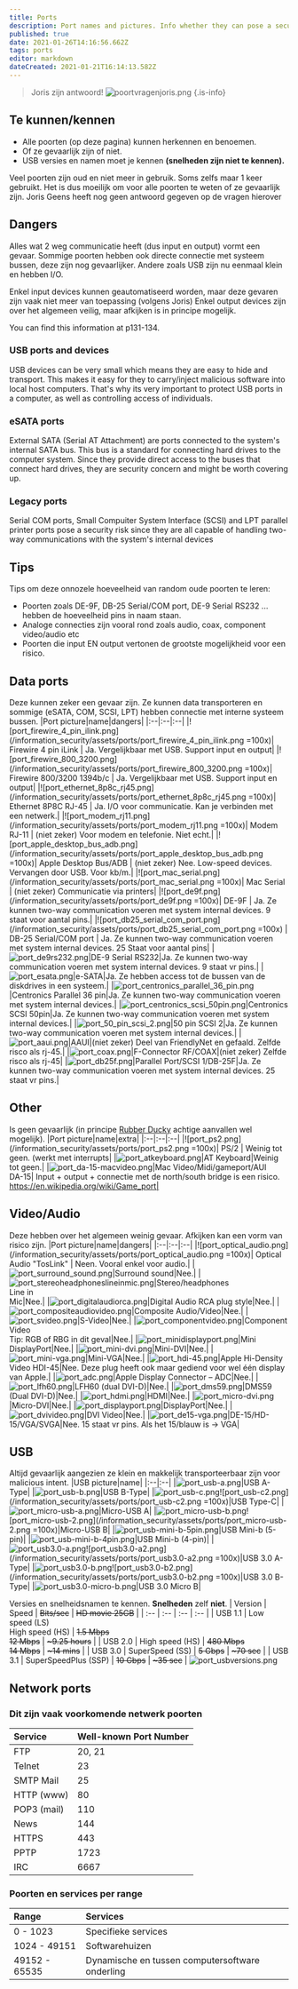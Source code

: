 ```yaml
---
title: Ports
description: Port names and pictures. Info whether they can pose a security risk or not.
published: true
date: 2021-01-26T14:16:56.662Z
tags: ports
editor: markdown
dateCreated: 2021-01-21T16:14:13.582Z
---
```


> Joris zijn antwoord!
![poortvragenjoris.png](/information_security/assets/ports/poortvragenjoris.png)
{.is-info}

## Te kunnen/kennen
- Alle poorten (op deze pagina) kunnen herkennen en benoemen.
- Of ze gevaarlijk zijn of niet.
- USB versies en namen moet je kennen **(snelheden zijn niet te kennen).**

Veel poorten zijn oud en niet meer in gebruik. Soms zelfs maar 1 keer gebruikt. Het is dus moeilijk om voor alle poorten te weten of ze gevaarlijk zijn. Joris Geens heeft nog geen antwoord gegeven op de vragen hierover

## Dangers
Alles wat 2 weg communicatie heeft (dus input en output) vormt een gevaar. Sommige poorten hebben ook directe connectie met systeem bussen, deze zijn nog gevaarlijker.
Andere zoals USB zijn nu eenmaal klein en hebben I/O.

Enkel input devices kunnen geautomatiseerd worden, maar deze gevaren zijn vaak niet meer van toepassing (volgens Joris)
Enkel output devices zijn over het algemeen veilig, maar afkijken is in principe mogelijk.

You can find this information at p131-134.

### USB ports and devices
USB devices can be very small which means they are easy to hide and transport. This makes it easy for they to carry/inject malicious software into local host computers.
That's why its very important to protect USB ports in a computer, as well as controlling access of individuals.

### eSATA ports
External SATA (Serial AT Attachment) are ports connected to the system's internal SATA bus. This bus is a standard for connecting hard drives to the computer system. Since they provide direct access to the buses that connect hard drives, they are security concern and might be worth covering up.

### Legacy ports
Serial COM ports, Small Compuiter System Interface (SCSI) and LPT parallel printer ports pose a security risk since they are all capable of handling two-way communications with the system's internal devices

## Tips
Tips om deze onnozele hoeveelheid van random oude poorten te leren:
- Poorten zoals DE-9F, DB-25 Serial/COM port, DE-9 Serial RS232 ... hebben de hoeveelheid pins in naam staan.
- Analoge connecties zijn vooral rond zoals audio, coax, component video/audio etc
- Poorten die input EN output vertonen de grootste mogelijkheid voor een risico.

## Data ports
Deze kunnen zeker een gevaar zijn. Ze kunnen data transporteren en sommige (eSATA, COM, SCSI, LPT) hebben connectie met interne systeem bussen.
|Port picture|name|dangers|
|:--|:--|:--|
|![port_firewire_4_pin_ilink.png](/information_security/assets/ports/port_firewire_4_pin_ilink.png =100x)| Firewire 4 pin iLink | Ja. Vergelijkbaar met USB. Support input en output|
|![port_firewire_800_3200.png](/information_security/assets/ports/port_firewire_800_3200.png =100x)| Firewire 800/3200 1394b/c | Ja. Vergelijkbaar met USB. Support input en output|
|![port_ethernet_8p8c_rj45.png](/information_security/assets/ports/port_ethernet_8p8c_rj45.png =100x)| Ethernet 8P8C RJ-45 | Ja. I/O voor communicatie. Kan je verbinden met een netwerk.|
|![port_modem_rj11.png](/information_security/assets/ports/port_modem_rj11.png =100x)| Modem RJ-11 | (niet zeker) Voor modem en telefonie. Niet echt.|
|![port_apple_desktop_bus_adb.png](/information_security/assets/ports/port_apple_desktop_bus_adb.png =100x)| Apple Desktop Bus/ADB | (niet zeker) Nee. Low-speed devices. Vervangen door USB. Voor kb/m.|
|![port_mac_serial.png](/information_security/assets/ports/port_mac_serial.png =100x)| Mac Serial | (niet zeker) Communicatie via printers|
|![port_de9f.png](/information_security/assets/ports/port_de9f.png =100x)| DE-9F | Ja. Ze kunnen two-way communication voeren met system internal devices. 9 staat voor aantal pins.|
|![port_db25_serial_com_port.png](/information_security/assets/ports/port_db25_serial_com_port.png =100x) | DB-25 Serial/COM port | Ja. Ze kunnen two-way communication voeren met system internal devices. 25 Staat voor aantal pins|
|![port_de9rs232.png](/information_security/assets/ports/port_de9rs232.png)|DE-9 Serial RS232|Ja. Ze kunnen two-way communication voeren met system internal devices. 9 staat vr pins.|
|![port_esata.png](/information_security/assets/ports/port_esata.png)|e-SATA|Ja. Ze hebben access tot de bussen van de diskdrives in een systeem.|
|![port_centronics_parallel_36_pin.png](/information_security/assets/ports/port_centronics_parallel_36_pin.png)|Centronics Parallel 36 pin|Ja. Ze kunnen two-way communication voeren met system internal devices.|
|![port_centronics_scsi_50pin.png](/information_security/assets/ports/port_centronics_scsi_50pin.png)|Centronics SCSI 50pin|Ja. Ze kunnen two-way communication voeren met system internal devices.|
|![port_50_pin_scsi_2.png](/information_security/assets/ports/port_50_pin_scsi_2.png)|50 pin SCSI 2|Ja. Ze kunnen two-way communication voeren met system internal devices.|
|![port_aaui.png](/information_security/assets/ports/port_aaui.png)|AAUI|(niet zeker) Deel van FriendlyNet en gefaald. Zelfde risco als rj-45.|
|![port_coax.png](/information_security/assets/ports/port_coax.png)|F-Connector RF/COAX|(niet zeker) Zelfde risco als rj-45|
|![port_db25f.png](/information_security/assets/ports/port_db25f.png)|Parallel Port/SCSI 1/DB-25F|Ja. Ze kunnen two-way communication voeren met system internal devices. 25 staat vr pins.|

## Other
Is geen gevaarlijk (in principe [Rubber Ducky](https://www.plurilock.com/answers/rubber-ducky-attack-what-does-rubber-ducky-attack-mean/) achtige aanvallen wel mogelijk).
|Port picture|name|extra|
|:--|:--|:--|
|![port_ps2.png](/information_security/assets/ports/port_ps2.png =100x)| PS/2 | Weinig tot geen. (werkt met interrupts|
|![port_atkeyboard.png](/information_security/assets/ports/port_atkeyboard.png)|AT Keyboard|Weinig tot geen.|
|![port_da-15-macvideo.png](/information_security/assets/ports/port_da-15-macvideo.png)|Mac Video/Midi/gameport/AUI<br>DA-15| Input + output + connectie met de north/south bridge is een risico. https://en.wikipedia.org/wiki/Game_port|

## Video/Audio
Deze hebben over het algemeen weinig gevaar. Afkijken kan een vorm van risico zijn.
|Port picture|name|dangers|
|:--|:--|:--|
|![port_optical_audio.png](/information_security/assets/ports/port_optical_audio.png =100x)| Optical Audio "TosLink" | Neen. Vooral enkel voor audio.|
|![port_surround_sound.png](/information_security/assets/ports/port_surround_sound.png)|Surround sound|Nee.|
|![port_stereoheadphoneslineinmic.png](/information_security/assets/ports/port_stereoheadphoneslineinmic.png)|Stereo/headphones<br>Line in<br>Mic|Nee.|
|![port_digitalaudiorca.png](/information_security/assets/ports/port_digitalaudiorca.png)|Digital Audio RCA plug style|Nee.|
|![port_compositeaudiovideo.png](/information_security/assets/ports/port_compositeaudiovideo.png)|Composite Audio/Video|Nee.|
|![port_svideo.png](/information_security/assets/ports/port_svideo.png)|S-Video|Nee.|
|![port_componentvideo.png](/information_security/assets/ports/port_componentvideo.png)|Component Video<br>Tip: RGB of RBG in dit geval|Nee.|
|![port_minidisplayport.png](/information_security/assets/ports/port_minidisplayport.png)|Mini DisplayPort|Nee.|
|![port_mini-dvi.png](/information_security/assets/ports/port_mini-dvi.png)|Mini-DVI|Nee.|
|![port_mini-vga.png](/information_security/assets/ports/port_mini-vga.png)|Mini-VGA|Nee.|
|![port_hdi-45.png](/information_security/assets/ports/port_hdi-45.png)|Apple Hi-Density Video HDI-45|Nee. Deze plug heeft ook maar gediend voor wel één display van Apple.|
|![port_adc.png](/information_security/assets/ports/port_adc.png)|Apple Display Connector – ADC|Nee.|
|![port_lfh60.png](/information_security/assets/ports/port_lfh60.png)|LFH60 (dual DVI-D)|Nee.|
|![port_dms59.png](/information_security/assets/ports/port_dms59.png)|DMS59 (Dual DVI-D)|Nee.|
|![port_hdmi.png](/information_security/assets/ports/port_hdmi.png)|HDMI|Nee.|
|![port_micro-dvi.png](/information_security/assets/ports/port_micro-dvi.png)|Micro-DVI|Nee.|
|![port_displayport.png](/information_security/assets/ports/port_displayport.png)|DisplayPort|Nee.|
|![port_dvivideo.png](/information_security/assets/ports/port_dvivideo.png)|DVI Video|Nee.|
|![port_de15-vga.png](/information_security/assets/ports/port_de15-vga.png)|DE-15/HD-15/VGA/SVGA|Nee. 15 staat vr pins. Als het 15/blauw is -> VGA|

## USB
Altijd gevaarlijk aangezien ze klein en makkelijk transporteerbaar zijn voor malicious intent.
|USB picture|name|
|:--|:--|
|![port_usb-a.png](/information_security/assets/ports/port_usb-a.png)|USB A-Type|
|![port_usb-b.png](/information_security/assets/ports/port_usb-b.png)|USB B-Type|
|![port_usb-c.png](/information_security/assets/ports/port_usb-c.png)![port_usb-c2.png](/information_security/assets/ports/port_usb-c2.png =100x)|USB Type-C|
|![port_micro-usb-a.png](/information_security/assets/ports/port_micro-usb-a.png)|Micro-USB A|
|![port_micro-usb-b.png](/information_security/assets/ports/port_micro-usb-b.png)![port_micro-usb-2.png](/information_security/assets/ports/port_micro-usb-2.png =100x)|Micro-USB B|
|![port_usb-mini-b-5pin.png](/information_security/assets/ports/port_usb-mini-b-5pin.png)|USB Mini-b (5-pin)|
|![port_usb-mini-b-4pin.png](/information_security/assets/ports/port_usb-mini-b-4pin.png)|USB Mini-b (4-pin)|
|![port_usb3.0-a.png](/information_security/assets/ports/port_usb3.0-a.png)![port_usb3.0-a2.png](/information_security/assets/ports/port_usb3.0-a2.png =100x)|USB 3.0 A-Type|
|![port_usb3.0-b.png](/information_security/assets/ports/port_usb3.0-b.png)![port_usb3.0-b2.png](/information_security/assets/ports/port_usb3.0-b2.png =100x)|USB 3.0 B-Type|
|![port_usb3.0-micro-b.png](/information_security/assets/ports/port_usb3.0-micro-b.png)|USB 3.0 Micro B|

Versies en snelheidsnamen te kennen. **Snelheden** zelf **niet**.
| Version | Speed | ~~Bits/sec~~ | ~~HD movie 25GB~~ |
| :-- | :-- | :-- | :-- |
| USB 1.1 | Low speed (LS) <br> High speed (HS) | ~~1.5 Mbps <br> 12 Mbps~~ | ~~\~9.25 hours~~ |
| USB 2.0 | High speed (HS) | ~~480 Mbps <br> 14 Mbps~~ | ~~\~14 mins~~ |
| USB 3.0 | SuperSpeed (SS) | ~~5 Gbps~~ | ~~\~70 sec~~ |
| USB 3.1 | SuperSpeedPlus (SSP) | ~~10 Gbps~~ | ~~\~35 sec~~ |
![port_usbversions.png](/information_security/assets/ports/port_usbversions.png)

## Network ports
### Dit zijn vaak voorkomende netwerk poorten
| Service | Well-known Port Number |
| :-- | :-- |
| FTP | 20, 21 |
| Telnet | 23 |
| SMTP Mail | 25 |
| HTTP (www) | 80 |
| POP3 (mail) | 110 |
| News | 144 |
| HTTPS | 443 |
| PPTP | 1723 |
| IRC | 6667 |

### Poorten en services per range
|Range|Services|
|:--|:--|
|0 - 1023|Specifieke services|
|1024 - 49151|Softwarehuizen|
|49152 - 65535|Dynamische en tussen computersoftware onderling